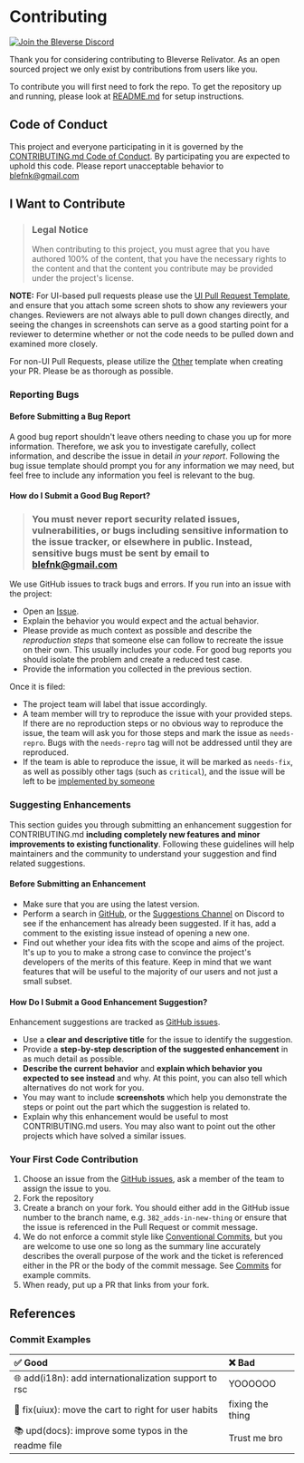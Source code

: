 # Contributing

[![Join the Bleverse Discord](https://discordapp.com/api/guilds/1075533942096150598/widget.png?style=banner2)][bleverse-discord]

Thank you for considering contributing to Bleverse Relivator.
As an open sourced project we only exist by contributions from users like you.

To contribute you will first need to fork the repo. To get the repository up and
running, please look at [README.md](/README.MD) for setup instructions.

## Code of Conduct

This project and everyone participating in it is governed by the
[CONTRIBUTING.md Code of Conduct](blob/master/CODE_OF_CONDUCT.md).
By participating you are expected to uphold this code.
Please report unacceptable behavior to <blefnk@gmail.com>

## I Want to Contribute

> ### Legal Notice
>
> When contributing to this project, you must agree that you have authored 100%
> of the content, that you have the necessary rights to the content and that the
> content you contribute may be provided under the project's license.

**NOTE:** For UI-based pull requests please use the
[UI Pull Request Template](.github/PULL_REQUEST_TEMPLATE/ui.md), and ensure that
you attach some screen shots to show any reviewers your changes. Reviewers are
not always able to pull down changes directly, and seeing the changes in
screenshots can serve as a good starting point for a reviewer to determine
whether or not the code needs to be pulled down and examined more closely.

For non-UI Pull Requests, please utilize the [Other](.github/PULL_REQUEST_TEMPLATE/other.md) template when creating your PR. Please be as thorough as possible.

### Reporting Bugs

#### Before Submitting a Bug Report

A good bug report shouldn't leave others needing to chase you up for more
information. Therefore, we ask you to investigate carefully, collect
information, and describe the issue in detail _in your report_. Following the
bug issue template should prompt you for any information we may need, but feel
free to include any information you feel is relevant to the bug.

#### How do I Submit a Good Bug Report?

> ### You must never report security related issues, vulnerabilities, or bugs including sensitive information to the issue tracker, or elsewhere in public. Instead, sensitive bugs must be sent by email to [blefnk@gmail.com](mailto:blefnk@gmail.com)

We use GitHub issues to track bugs and errors. If you run into an issue with the
project:

- Open an [Issue](/issues/new).
- Explain the behavior you would expect and the actual behavior.
- Please provide as much context as possible and describe the _reproduction
  steps_ that someone else can follow to recreate the issue on their own. This
  usually includes your code. For good bug reports you should isolate the
  problem and create a reduced test case.
- Provide the information you collected in the previous section.

Once it is filed:

- The project team will label that issue accordingly.
- A team member will try to reproduce the issue with your provided steps. If
  there are no reproduction steps or no obvious way to reproduce the issue, the
  team will ask you for those steps and mark the issue as `needs-repro`. Bugs
  with the `needs-repro` tag will not be addressed until they are reproduced.
- If the team is able to reproduce the issue, it will be marked as `needs-fix`,
  as well as possibly other tags (such as `critical`), and the issue will be
  left to be [implemented by someone](#your-first-code-contribution)

### Suggesting Enhancements

This section guides you through submitting an enhancement suggestion for
CONTRIBUTING.md **including completely new features and minor improvements to
existing functionality**. Following these guidelines will help maintainers and
the community to understand your suggestion and find related suggestions.

#### Before Submitting an Enhancement

- Make sure that you are using the latest version.
- Perform a search in [GitHub](/issues), or the
  [Suggestions Channel](https://discord.com/channels/796594544980000808/1143947327892103188)
  on Discord to see if the enhancement has already been suggested. If it has,
  add a comment to the existing issue instead of opening a new one.
- Find out whether your idea fits with the scope and aims of the project. It's
  up to you to make a strong case to convince the project's developers of the
  merits of this feature. Keep in mind that we want features that will be useful
  to the majority of our users and not just a small subset.

#### How Do I Submit a Good Enhancement Suggestion?

Enhancement suggestions are tracked as [GitHub issues](/issues).

- Use a **clear and descriptive title** for the issue to identify the
  suggestion.
- Provide a **step-by-step description of the suggested enhancement** in as much
  detail as possible.
- **Describe the current behavior** and **explain which behavior you expected to
  see instead** and why. At this point, you can also tell which alternatives do
  not work for you.
- You may want to include **screenshots** which help you demonstrate the steps
  or point out the part which the suggestion is related to.
- Explain why this enhancement would be useful to most CONTRIBUTING.md users.
  You may also want to point out the other projects which have solved a similar
  issues.

### Your First Code Contribution

1. Choose an issue from the [GitHub issues](/issues), ask a member of the team
   to assign the issue to you.
2. Fork the repository
3. Create a branch on your fork. You should either add in the GitHub issue
   number to the branch name, e.g. `382_adds-in-new-thing` or ensure that the
   issue is referenced in the Pull Request or commit message.
4. We do not enforce a commit style like
   [Conventional Commits](https://conventionalcommits.org), but you are
   welcome to use one so long as the summary line accurately describes the
   overall purpose of the work and the ticket is referenced either in the PR or the
   body of the commit message. See [Commits](#commit-examples) for example commits.
5. When ready, put up a PR that links from your fork.

## References

### Commit Examples

| ✅ Good                                               | ❌ Bad           |
| :---------------------------------------------------- | :--------------- |
| 🌐 add(i18n): add internationalization support to rsc | YOOOOOO          |
| 🛒 fix(uiux): move the cart to right for user habits  | fixing the thing |
| 📚 upd(docs): improve some typos in the readme file   | Trust me bro     |

[bleverse-discord]: https://discord.gg/Pb8uKbwpsJ

